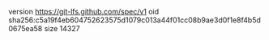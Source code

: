 version https://git-lfs.github.com/spec/v1
oid sha256:c5a19f4eb604752623575d1079c013a44f01cc08b9ae3d0f1e8f4b5d0675ea58
size 14327
